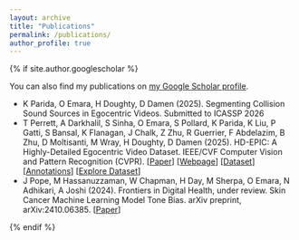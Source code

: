 ```yaml
---
layout: archive
title: "Publications"
permalink: /publications/
author_profile: true
---
```


{% if site.author.googlescholar %}
  <div class="wordwrap">
    You can also find my publications on <a href="{{site.author.googlescholar}}">my Google Scholar profile</a>.
    <ul>
      <li>
        K Parida, O Emara, H Doughty, D Damen (2025). Segmenting Collision Sound Sources in Egocentric Videos. Submitted to ICASSP 2026
      </li>
      <li>
        T Perrett, A Darkhalil, S Sinha, O Emara, S Pollard, K Parida, K Liu, P Gatti, S Bansal, K Flanagan, J Chalk, Z Zhu, R Guerrier, F Abdelazim, B Zhu, D Moltisanti, M Wray, H Doughty, D Damen (2025).
        HD-EPIC: A Highly-Detailed Egocentric Video Dataset. IEEE/CVF Computer Vision and Pattern Recognition (CVPR). 
        [<a href="https://arxiv.org/abs/2502.04144">Paper</a>] 
        [<a href="https://hd-epic.github.io/">Webpage</a>] 
        [<a href="https://hd-epic.github.io/index#download">Dataset</a>] 
        [<a href="https://github.com/hd-epic/hd-epic-annotations">Annotations</a>] 
        [<a href="https://hd-epic.github.io/demo.html">Explore Dataset</a>]
      </li>
      <li>
        J Pope, M Hassanuzzaman, W Chapman, H Day, M Sherpa, O Emara, N Adhikari, A Joshi (2024). 
        Frontiers in Digital Health, under review. Skin Cancer Machine Learning Model Tone Bias. arXiv preprint, arXiv:2410.06385. 
        [<a href="https://arxiv.org/abs/2410.06385">Paper</a>]
      </li>
    </ul>
  </div>
{% endif %}